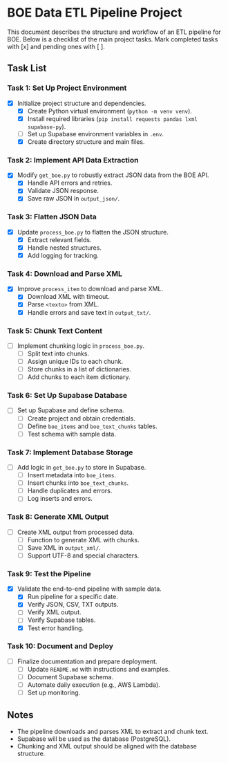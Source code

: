 # BOE Data ETL Pipeline Project

This document describes the structure and workflow of an ETL pipeline for BOE. Below is a checklist of the main project tasks. Mark completed tasks with [x] and pending ones with [ ].

## Task List

### Task 1: Set Up Project Environment
- [x] Initialize project structure and dependencies.
  - [x] Create Python virtual environment (`python -m venv venv`).
  - [x] Install required libraries (`pip install requests pandas lxml supabase-py`).
  - [ ] Set up Supabase environment variables in `.env`.
  - [x] Create directory structure and main files.

### Task 2: Implement API Data Extraction
- [x] Modify `get_boe.py` to robustly extract JSON data from the BOE API.
  - [x] Handle API errors and retries.
  - [x] Validate JSON response.
  - [x] Save raw JSON in `output_json/`.

### Task 3: Flatten JSON Data
- [x] Update `process_boe.py` to flatten the JSON structure.
  - [x] Extract relevant fields.
  - [x] Handle nested structures.
  - [x] Add logging for tracking.

### Task 4: Download and Parse XML
- [x] Improve `process_item` to download and parse XML.
  - [x] Download XML with timeout.
  - [x] Parse `<texto>` from XML.
  - [x] Handle errors and save text in `output_txt/`.

### Task 5: Chunk Text Content
- [ ] Implement chunking logic in `process_boe.py`.
  - [ ] Split text into chunks.
  - [ ] Assign unique IDs to each chunk.
  - [ ] Store chunks in a list of dictionaries.
  - [ ] Add chunks to each item dictionary.

### Task 6: Set Up Supabase Database
- [ ] Set up Supabase and define schema.
  - [ ] Create project and obtain credentials.
  - [ ] Define `boe_items` and `boe_text_chunks` tables.
  - [ ] Test schema with sample data.

### Task 7: Implement Database Storage
- [ ] Add logic in `get_boe.py` to store in Supabase.
  - [ ] Insert metadata into `boe_items`.
  - [ ] Insert chunks into `boe_text_chunks`.
  - [ ] Handle duplicates and errors.
  - [ ] Log inserts and errors.

### Task 8: Generate XML Output
- [ ] Create XML output from processed data.
  - [ ] Function to generate XML with chunks.
  - [ ] Save XML in `output_xml/`.
  - [ ] Support UTF-8 and special characters.

### Task 9: Test the Pipeline
- [x] Validate the end-to-end pipeline with sample data.
  - [x] Run pipeline for a specific date.
  - [x] Verify JSON, CSV, TXT outputs.
  - [ ] Verify XML output.
  - [ ] Verify Supabase tables.
  - [x] Test error handling.

### Task 10: Document and Deploy
- [ ] Finalize documentation and prepare deployment.
  - [ ] Update `README.md` with instructions and examples.
  - [ ] Document Supabase schema.
  - [ ] Automate daily execution (e.g., AWS Lambda).
  - [ ] Set up monitoring.

## Notes
- The pipeline downloads and parses XML to extract and chunk text.
- Supabase will be used as the database (PostgreSQL).
- Chunking and XML output should be aligned with the database structure.
